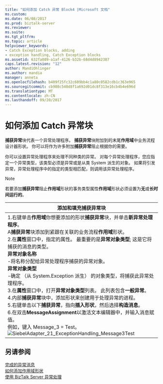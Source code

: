 ```yaml
---
title: "如何添加 Catch 异常 Block4 |Microsoft 文档"
ms.custom: 
ms.date: 06/08/2017
ms.prod: biztalk-server
ms.reviewer: 
ms.suite: 
ms.tgt_pltfrm: 
ms.topic: article
helpviewer_keywords:
- Catch Exception blocks, adding
- exception handling, Catch Exception blocks
ms.assetid: 632fa089-a1af-4126-b32b-68d4d8942387
caps.latest.revision: "12"
author: MandiOhlinger
ms.author: mandia
manager: anneta
ms.openlocfilehash: b409f25fc32c609bb4c1a80c0582cdb1c363e965
ms.sourcegitcommit: cb908c540d8f1a692d01dc8f313e16cb4b4e696d
ms.translationtype: MT
ms.contentlocale: zh-CN
ms.lasthandoff: 09/20/2017
---
```

# <a name="how-to-add-a-catch-exception-block"></a>如何添加 Catch 异常块
**捕获异常**块代表一个异常处理程序。 **捕获异常**块附加到的末尾**作用域**中业务流程设计器形状。 你可以将作为许多附加**捕获异常**阻止根据你的需要。  
  
 你可以设置异常处理程序来处理不同种类的异常。 对每个异常处理程序，您应指定一个异常类型，该类型必须是异常或是从类 System 派生的对象。 如果将引发异常，异常处理程序中的指定的类型相匹配，则调用该异常处理程序。  
  
> [!NOTE]
>  若要添加**捕获异常**阻止**作用域**形状的事务类型属性**作用域**形状必须设置为**无**或**长时间运行的**。  
  
|添加和填充捕获异常块|  
|---------------------------------------------------|  
|1.右键单击**作用域**你想要添加的形状**捕获异常**块，并单击**新异常处理程序**。<br />     A**捕获异常**块添加到紧跟在关联的业务流程**作用域**形状。<br />2.在**属性**窗口中，指定的属性。 最重要的是**异常对象类型**; 这是它将捕获的消息的类型。<br />     **异常对象名称**<br />     -将名称分配给异常处理程序捕获的异常对象。<br />     **异常对象类型**<br />     -确定 （从 System.Exception 派生） 的对象类型，将捕获此异常处理程序。<br />3.在**属性**窗口中，打开**异常对象类型**列表。 此列表包含**一般异常**。<br />4.内部**捕获异常**块中，添加形状来创建用于处理异常的进程。<br />5.右键单击以下**捕获异常**，指向**插入形状**，然后选择**构造消息**。<br />6.在双击**MessageAssignment**以激活文本编辑器中，并输入消息赋值。<br />     例如，键入 Message_3 = Test。<br />     ![](../core/media/siebeladapter-21-exceptionhandling-message3test.gif "SiebelAdapter_21_ExceptionHandling_Message3Test")|  
  
## <a name="see-also"></a>另请参阅  
 [完成的异常消息](../core/completing-the-exception-message2.md)   
 [如何添加作用域形状](../core/how-to-add-a-scope-shape3.md)   
 [使用 BizTalk Server 异常处理](../core/using-biztalk-server-exception-handling1.md)